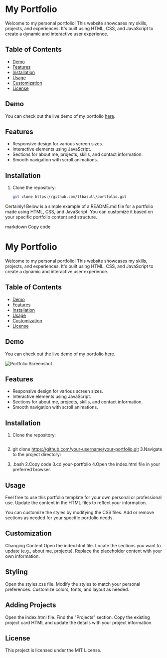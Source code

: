 # My Portfolio

Welcome to my personal portfolio! This website showcases my skills, projects, and experiences. It's built using HTML, CSS, and JavaScript to create a dynamic and interactive user experience.

## Table of Contents

- [Demo](#demo)
- [Features](#features)
- [Installation](#installation)
- [Usage](#usage)
- [Customization](#customization)
- [License](#license)

## Demo

You can check out the live demo of my portfolio [here](https://llbasull.github.io/portfolio/).

<!-- ![Portfolio Screenshot](/src/images/screenshots_portfolio/Screenshot%20(66).png)
![Portfolio Screenshot](/src/images/screenshots_portfolio/Screenshot%20(68).png)
![Portfolio Screenshot](/src/images/screenshots_portfolio/Screenshot%20(69).png)
![Portfolio Screenshot](/src/images/screenshots_portfolio/Screenshot%20(70).png)
![Portfolio Screenshot](/src/images/screenshots_portfolio/Screenshot%20(71).png)
![Portfolio Screenshot](/src/images/screenshots_portfolio/Screenshot%20(72).png) -->

## Features

- Responsive design for various screen sizes.
- Interactive elements using JavaScript.
- Sections for about me, projects, skills, and contact information.
- Smooth navigation with scroll animations.

## Installation

1. Clone the repository:

   ```bash
   git clone https://github.com/llbasull/portfolio.git

Certainly! Below is a simple example of a README.md file for a portfolio made using HTML, CSS, and JavaScript. You can customize it based on your specific portfolio content and structure.

markdown
Copy code
# My Portfolio

Welcome to my personal portfolio! This website showcases my skills, projects, and experiences. It's built using HTML, CSS, and JavaScript to create a dynamic and interactive user experience.

## Table of Contents

- [Demo](#demo)
- [Features](#features)
- [Installation](#installation)
- [Usage](#usage)
- [Customization](#customization)
- [License](#license)

## Demo

You can check out the live demo of my portfolio [here](#your-live-portfolio-link).

![Portfolio Screenshot](/path/to/screenshot.png)

## Features

- Responsive design for various screen sizes.
- Interactive elements using JavaScript.
- Sections for about me, projects, skills, and contact information.
- Smooth navigation with scroll animations.

## Installation

1. Clone the repository:

   ```bash
2.  git clone https://github.com/your-username/your-portfolio.git
3.Navigate to the project directory:
  1. .bash
  2.Copy code
  3.cd your-portfolio
  4.Open the index.html file in your preferred browser.

## Usage
Feel free to use this portfolio template for your own personal or professional use. Update the content in the HTML files to reflect your information.

You can customize the styles by modifying the CSS files. Add or remove sections as needed for your specific portfolio needs.

## Customization
Changing Content
Open the index.html file.
Locate the sections you want to update (e.g., about me, projects).
Replace the placeholder content with your own information.
## Styling
Open the styles.css file.
Modify the styles to match your personal preferences.
Customize colors, fonts, and layout as needed.
## Adding Projects
Open the index.html file.
Find the "Projects" section.
Copy the existing project card HTML and update the details with your project information.
## License
This project is licensed under the MIT License.


